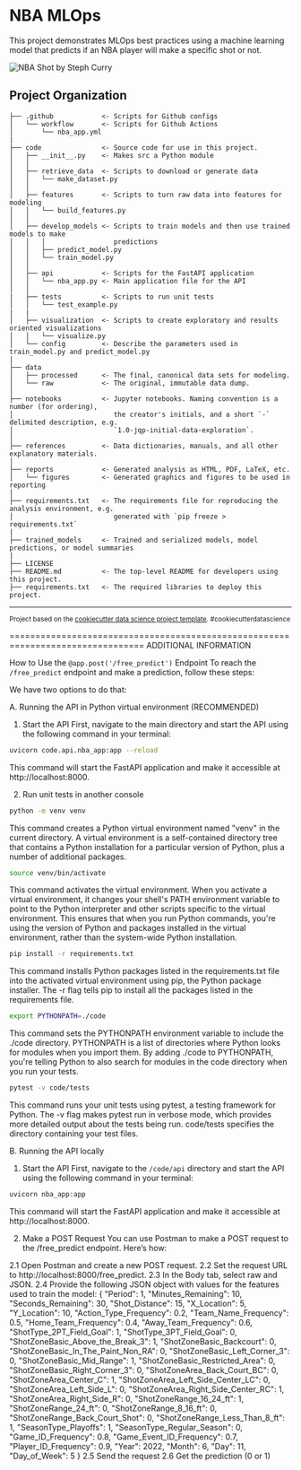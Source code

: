 NBA MLOps
==============================
This project demonstrates MLOps best practices using a machine learning model that predicts if an NBA player will make a specific shot or not.

![NBA Shot by Steph Curry](https://github.com/jja4/nba_mlops/blob/main/reports/images/Curry_perfect_shot.jfif)

Project Organization
------------
    ├── .github            <- Scripts for Github configs
    │   └── workflow       <- Scripts for Github Actions
    │       └── nba_app.yml
    |
    ├── code               <- Source code for use in this project.
    │   ├── __init__.py    <- Makes src a Python module
    │   │
    │   ├── retrieve_data  <- Scripts to download or generate data
    │   │   └── make_dataset.py
    │   │
    │   ├── features       <- Scripts to turn raw data into features for modeling
    │   │   └── build_features.py
    │   │
    │   ├── develop_models <- Scripts to train models and then use trained models to make
    │   │   │                 predictions
    │   │   ├── predict_model.py
    │   │   └── train_model.py
    │   │
    │   ├── api            <- Scripts for the FastAPI application
    │   │   └── nba_app.py <- Main application file for the API
    │   │
    |   ├── tests          <- Scripts to run unit tests
    │   │   └── test_example.py
    |   |
    │   ├── visualization  <- Scripts to create exploratory and results oriented visualizations
    │   │   └── visualize.py
    │   └── config         <- Describe the parameters used in train_model.py and predict_model.py
    |
    ├── data
    │   ├── processed      <- The final, canonical data sets for modeling.
    │   └── raw            <- The original, immutable data dump.
    │
    ├── notebooks          <- Jupyter notebooks. Naming convention is a number (for ordering),
    │                         the creator's initials, and a short `-` delimited description, e.g.
    │                         `1.0-jqp-initial-data-exploration`.
    │
    ├── references         <- Data dictionaries, manuals, and all other explanatory materials.
    │
    ├── reports            <- Generated analysis as HTML, PDF, LaTeX, etc.
    │   └── figures        <- Generated graphics and figures to be used in reporting
    │
    ├── requirements.txt   <- The requirements file for reproducing the analysis environment, e.g.
    │                         generated with `pip freeze > requirements.txt`
    |
    ├── trained_models     <- Trained and serialized models, model predictions, or model summaries
    |
    ├── LICENSE
    ├── README.md          <- The top-level README for developers using this project.
    ├── requirements.txt   <- The required libraries to deploy this project.


--------

<p><small>Project based on the <a target="_blank" href="https://drivendata.github.io/cookiecutter-data-science/">cookiecutter data science project template</a>. #cookiecutterdatascience</small></p>



================================================================================
ADDITIONAL INFORMATION

How to Use the `@app.post('/free_predict')` Endpoint
To reach the `/free_predict` endpoint and make a prediction, follow these steps:

We have two options to do that:

A. Running the API in Python virtual environment (RECOMMENDED)
1. Start the API
First, navigate to the main directory and start the API using the following command in your terminal:
```bash
uvicorn code.api.nba_app:app --reload
```
This command will start the FastAPI application and make it accessible at http://localhost:8000.

2. Run unit tests in another console
```bash
python -m venv venv
```
This command creates a Python virtual environment named "venv" in the current directory. A virtual environment is a self-contained 
directory tree that contains a Python installation for a particular version of Python, plus a number of additional packages.

```bash
source venv/bin/activate
```
This command activates the virtual environment. When you activate a virtual environment, it changes your shell's PATH environment variable to point to the Python interpreter and other scripts specific to the virtual environment. This ensures that when you run Python commands, you're using the version of Python and packages installed in the virtual environment, rather than the system-wide Python installation.

```bash
pip install -r requirements.txt
```
This command installs Python packages listed in the requirements.txt file into the activated virtual environment using pip, the Python package installer. The -r flag tells pip to install all the packages listed in the requirements file.

```bash
export PYTHONPATH=./code
```
This command sets the PYTHONPATH environment variable to include the ./code directory. PYTHONPATH is a list of directories where Python looks for modules when you import them. By adding ./code to PYTHONPATH, you're telling Python to also search for modules in the code directory when you run your tests.

```bash
pytest -v code/tests
```
This command runs your unit tests using pytest, a testing framework for Python. The -v flag makes pytest run in verbose mode, which provides more detailed output about the tests being run. code/tests specifies the directory containing your test files.


B. Running the API locally
1. Start the API
First, navigate to the `/code/api` directory and start the API using the following command in your terminal:

```bash
uvicorn nba_app:app
```
This command will start the FastAPI application and make it accessible at http://localhost:8000.

2. Make a POST Request
You can use Postman to make a POST request to the /free_predict endpoint. Here’s how:

2.1 Open Postman and create a new POST request.
2.2 Set the request URL to http://localhost:8000/free_predict.
2.3 In the Body tab, select raw and JSON.
2.4 Provide the following JSON object with values for the features used to train the model:
    {
        "Period": 1,
        "Minutes_Remaining": 10,
        "Seconds_Remaining": 30,
        "Shot_Distance": 15,
        "X_Location": 5,
        "Y_Location": 10,
        "Action_Type_Frequency": 0.2,
        "Team_Name_Frequency": 0.5,
        "Home_Team_Frequency": 0.4,
        "Away_Team_Frequency": 0.6,
        "ShotType_2PT_Field_Goal": 1,
        "ShotType_3PT_Field_Goal": 0,
        "ShotZoneBasic_Above_the_Break_3": 1,
        "ShotZoneBasic_Backcourt": 0,
        "ShotZoneBasic_In_The_Paint_Non_RA": 0,
        "ShotZoneBasic_Left_Corner_3": 0,
        "ShotZoneBasic_Mid_Range": 1,
        "ShotZoneBasic_Restricted_Area": 0,
        "ShotZoneBasic_Right_Corner_3": 0,
        "ShotZoneArea_Back_Court_BC": 0,
        "ShotZoneArea_Center_C": 1,
        "ShotZoneArea_Left_Side_Center_LC": 0,
        "ShotZoneArea_Left_Side_L": 0,
        "ShotZoneArea_Right_Side_Center_RC": 1,
        "ShotZoneArea_Right_Side_R": 0,
        "ShotZoneRange_16_24_ft": 1,
        "ShotZoneRange_24_ft": 0,
        "ShotZoneRange_8_16_ft": 0,
        "ShotZoneRange_Back_Court_Shot": 0,
        "ShotZoneRange_Less_Than_8_ft": 1,
        "SeasonType_Playoffs": 1,
        "SeasonType_Regular_Season": 0,
        "Game_ID_Frequency": 0.8,
        "Game_Event_ID_Frequency": 0.7,
        "Player_ID_Frequency": 0.9,
        "Year": 2022,
        "Month": 6,
        "Day": 11,
        "Day_of_Week": 5
    }
2.5 Send the request
2.6 Get the prediction (0 or 1)
